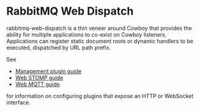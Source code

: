 # RabbitMQ Web Dispatch

rabbitmq-web-dispatch is a thin veneer around Cowboy that provides the
ability for multiple applications to co-exist on Cowboy
listeners. Applications can register static document roots or dynamic
handlers to be executed, dispatched by URL path prefix.

See

 * [Management plugin guide](http://www.rabbitmq.com/management.html)
 * [Web STOMP guide](http://www.rabbitmq.com/web-stomp.html)
 * [Web MQTT guide](http://www.rabbitmq.com/web-mqtt.html)

for information on configuring plugins that expose an HTTP or WebSocket interface.
